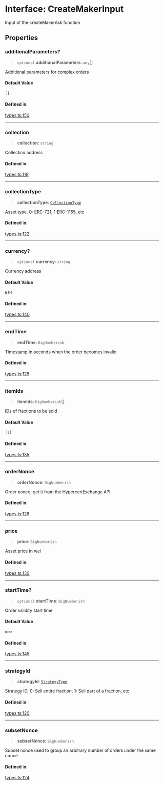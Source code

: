 # Interface: CreateMakerInput

Input of the createMakerAsk function

## Properties

### additionalParameters?

> `optional` **additionalParameters**: `any`[]

Additional parameters for complex orders

#### Default Value

```ts
[]
```

#### Defined in

[types.ts:150](https://github.com/hypercerts-org/marketplace-sdk/blob/5b36795934d26bddc05adc354c58feff6a0aa2e7/src/types.ts#L150)

***

### collection

> **collection**: `string`

Collection address

#### Defined in

[types.ts:118](https://github.com/hypercerts-org/marketplace-sdk/blob/5b36795934d26bddc05adc354c58feff6a0aa2e7/src/types.ts#L118)

***

### collectionType

> **collectionType**: [`CollectionType`](../enumerations/CollectionType.md)

Asset type, 0: ERC-721, 1:ERC-1155, etc

#### Defined in

[types.ts:122](https://github.com/hypercerts-org/marketplace-sdk/blob/5b36795934d26bddc05adc354c58feff6a0aa2e7/src/types.ts#L122)

***

### currency?

> `optional` **currency**: `string`

Currency address

#### Default Value

```ts
ETH
```

#### Defined in

[types.ts:140](https://github.com/hypercerts-org/marketplace-sdk/blob/5b36795934d26bddc05adc354c58feff6a0aa2e7/src/types.ts#L140)

***

### endTime

> **endTime**: `BigNumberish`

Timestamp in seconds when the order becomes invalid

#### Defined in

[types.ts:128](https://github.com/hypercerts-org/marketplace-sdk/blob/5b36795934d26bddc05adc354c58feff6a0aa2e7/src/types.ts#L128)

***

### itemIds

> **itemIds**: `BigNumberish`[]

IDs of fractions to be sold

#### Default Value

```ts
[1]
```

#### Defined in

[types.ts:135](https://github.com/hypercerts-org/marketplace-sdk/blob/5b36795934d26bddc05adc354c58feff6a0aa2e7/src/types.ts#L135)

***

### orderNonce

> **orderNonce**: `BigNumberish`

Order nonce, get it from the HypercertExchange API

#### Defined in

[types.ts:126](https://github.com/hypercerts-org/marketplace-sdk/blob/5b36795934d26bddc05adc354c58feff6a0aa2e7/src/types.ts#L126)

***

### price

> **price**: `BigNumberish`

Asset price in wei

#### Defined in

[types.ts:130](https://github.com/hypercerts-org/marketplace-sdk/blob/5b36795934d26bddc05adc354c58feff6a0aa2e7/src/types.ts#L130)

***

### startTime?

> `optional` **startTime**: `BigNumberish`

Order validity start time

#### Default Value

```ts
now
```

#### Defined in

[types.ts:145](https://github.com/hypercerts-org/marketplace-sdk/blob/5b36795934d26bddc05adc354c58feff6a0aa2e7/src/types.ts#L145)

***

### strategyId

> **strategyId**: [`StrategyType`](../enumerations/StrategyType.md)

Strategy ID, 0: Sell entire fraction, 1: Sell part of a fraction, etc

#### Defined in

[types.ts:120](https://github.com/hypercerts-org/marketplace-sdk/blob/5b36795934d26bddc05adc354c58feff6a0aa2e7/src/types.ts#L120)

***

### subsetNonce

> **subsetNonce**: `BigNumberish`

Subset nonce used to group an arbitrary number of orders under the same nonce

#### Defined in

[types.ts:124](https://github.com/hypercerts-org/marketplace-sdk/blob/5b36795934d26bddc05adc354c58feff6a0aa2e7/src/types.ts#L124)
